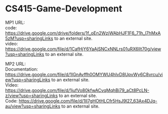 # CS415-Game-Development


MP1 URL:  
code: https://drive.google.com/drive/folders/1f_oEn2WzjWAbHJF1F6_71h_l7hMxA5zM?usp=sharingLinks to an external site.  
video: https://drive.google.com/file/d/1CafHjY6YaAjSNCxNNLrs01uRX6Ilt70g/view?usp=sharingLinks to an external site.

MP2 URL:   
Documentation: https://drive.google.com/file/d/1IGnAvffh0OMYWU4hlvD8UpvWy6C8vrcu/view?usp=sharingLinks to an external site.   
Video: https://drive.google.com/file/d/1jufVo80kfwACvqMqhBi79_aCt8PcLN-z/view?usp=sharingLinks to an external site.  
Code: https://drive.google.com/file/d/1II7gHOtHLCfr5HsJ9l27_63Ax4DJq-au/view?usp=sharingLinks to an external site.   

